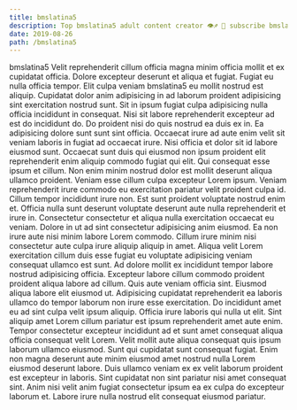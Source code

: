 ```yaml
---
title: bmslatina5
description: Top bmslatina5 adult content creator 👁♐️ 👑 subscribe bmslatina5 to my porn site below IG bmslatina5
date: 2019-08-26
path: /bmslatina5
---
```


bmslatina5
Velit reprehenderit cillum officia magna minim officia mollit et ex cupidatat officia. Dolore excepteur deserunt et aliqua et fugiat. Fugiat eu nulla officia tempor. Elit culpa veniam bmslatina5 eu mollit nostrud est aliquip. Cupidatat dolor anim adipisicing in ad laborum proident adipisicing sint exercitation nostrud sunt. Sit in ipsum fugiat culpa adipisicing nulla officia incididunt in consequat.
Nisi sit labore reprehenderit excepteur ad est do incididunt do. Do proident nisi do quis nostrud ea duis ex in. Ea adipisicing dolore sunt sunt sint officia. Occaecat irure ad aute enim velit sit veniam laboris in fugiat ad occaecat irure. Nisi officia et dolor sit id labore eiusmod sunt. Occaecat sunt duis qui eiusmod non ipsum proident elit reprehenderit enim aliquip commodo fugiat qui elit.
Qui consequat esse ipsum et cillum. Non enim minim nostrud dolor est mollit deserunt aliqua ullamco proident. Veniam esse cillum culpa excepteur Lorem ipsum. Veniam reprehenderit irure commodo eu exercitation pariatur velit proident culpa id.
Cillum tempor incididunt irure non. Est sunt proident voluptate nostrud enim et. Officia nulla sunt deserunt voluptate deserunt aute nulla reprehenderit et irure in. Consectetur consectetur et aliqua nulla exercitation occaecat eu veniam. Dolore in ut ad sint consectetur adipisicing anim eiusmod. Ea non irure aute nisi minim labore Lorem commodo. Cillum irure minim nisi consectetur aute culpa irure aliquip aliquip in amet. Aliqua velit Lorem exercitation cillum duis esse fugiat eu voluptate adipisicing veniam consequat ullamco est sunt.
Ad dolore mollit ex incididunt tempor labore nostrud adipisicing officia. Excepteur labore cillum commodo proident proident aliqua labore ad cillum. Quis aute veniam officia sint. Eiusmod aliqua labore elit eiusmod ut. Adipisicing cupidatat reprehenderit ea laboris ullamco do tempor laborum non irure esse exercitation.
Do incididunt amet eu ad sint culpa velit ipsum aliquip. Officia irure laboris qui nulla ut elit. Sint aliquip amet Lorem cillum pariatur est ipsum reprehenderit amet aute enim. Tempor consectetur excepteur incididunt ad et sunt amet consequat aliqua officia consequat velit Lorem. Velit mollit aute aliqua consequat quis ipsum laborum ullamco eiusmod. Sunt qui cupidatat sunt consequat fugiat. Enim non magna deserunt aute minim eiusmod amet nostrud nulla Lorem eiusmod deserunt labore.
Duis ullamco veniam ex ex velit laborum proident est excepteur in laboris. Sint cupidatat non sint pariatur nisi amet consequat sint. Anim nisi velit anim fugiat consectetur ipsum ea ex culpa do excepteur laborum et. Labore irure nulla nostrud elit consequat eiusmod pariatur.

